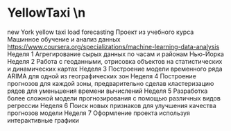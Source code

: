 # YellowTaxi \n
new York yellow taxi load forecasting
Проект из учебного курса Машинное обучение и анализ данных https://www.coursera.org/specializations/machine-learning-data-analysis
Неделя 1 Агрегирование сырых данных по часам и районам Нью-Йорка
Неделя 2 Работа с геоданными, отрисовка объектов на статистических и динамических картах
Неделя 3 Построение модели временного ряда ARIMA для одной из географических зон
Неделя 4 Построение прогнозов для каждой зоны, предварительно сделав кластеризацию рядов для уменьшения времени вычислений
Неделя 5 Разработка более сложной модели прогнозирования с помощью различных видов регрессии
Неделя 6 Поиск новых признаков для улучшения качества прогнозов модели
Неделя 7 Оформление проекта используя интерактивные графики
